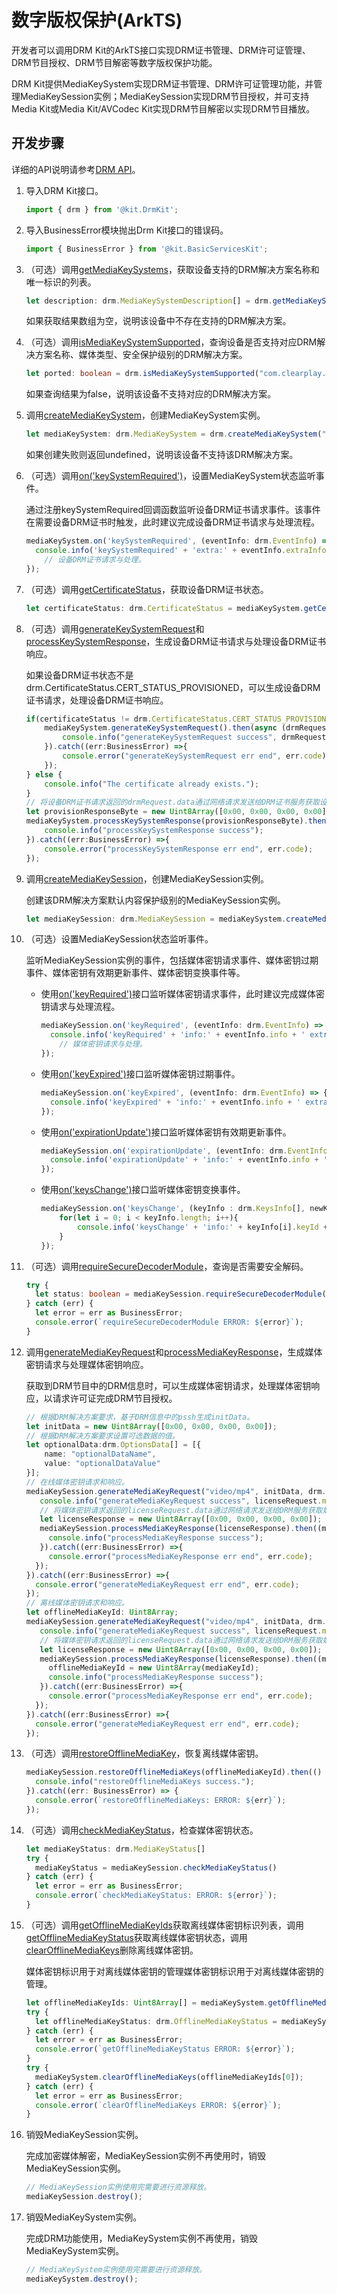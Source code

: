# 数字版权保护(ArkTS)

<!--Kit: Drm Kit-->
<!--Subsystem: Multimedia-->
<!--Owner: @qin_wei_jie-->
<!--Designer: @chris2981-->
<!--Tester: @xdlinc-->
<!--Adviser: @zengyawen-->

开发者可以调用DRM Kit的ArkTS接口实现DRM证书管理、DRM许可证管理、DRM节目授权、DRM节目解密等数字版权保护功能。

DRM Kit提供MediaKeySystem实现DRM证书管理、DRM许可证管理功能，并管理MediaKeySession实例；MediaKeySession实现DRM节目授权，并可支持Media Kit或Media Kit/AVCodec Kit实现DRM节目解密以实现DRM节目播放。

## 开发步骤

详细的API说明请参考[DRM API](../../reference/apis-drm-kit/arkts-apis-drm.md)。

1. 导入DRM Kit接口。

   ```ts
   import { drm } from '@kit.DrmKit';
   ```

2. 导入BusinessError模块抛出Drm Kit接口的错误码。

   ```ts
   import { BusinessError } from '@kit.BasicServicesKit';
   ```

3. （可选）调用[getMediaKeySystems](../../reference/apis-drm-kit/arkts-apis-drm-f.md#drmgetmediakeysystems12)，获取设备支持的DRM解决方案名称和唯一标识的列表。

   ```ts
   let description: drm.MediaKeySystemDescription[] = drm.getMediaKeySystems();
   ```

   如果获取结果数组为空，说明该设备中不存在支持的DRM解决方案。

4. （可选）调用[isMediaKeySystemSupported](../../reference/apis-drm-kit/arkts-apis-drm-f.md#drmismediakeysystemsupported)，查询设备是否支持对应DRM解决方案名称、媒体类型、安全保护级别的DRM解决方案。

   ```ts
   let ported: boolean = drm.isMediaKeySystemSupported("com.clearplay.drm", "video/mp4", drm.ContentProtectionLevel.CONTENT_PROTECTION_LEVEL_SW_CRYPTO);
   ```

   如果查询结果为false，说明该设备不支持对应的DRM解决方案。

5. 调用[createMediaKeySystem](../../reference/apis-drm-kit/arkts-apis-drm-f.md#drmcreatemediakeysystem)，创建MediaKeySystem实例。

   ```ts
   let mediaKeySystem: drm.MediaKeySystem = drm.createMediaKeySystem("com.clearplay.drm");
   ```

   如果创建失败则返回undefined，说明该设备不支持该DRM解决方案。

6. （可选）调用[on('keySystemRequired')](../../reference/apis-drm-kit/arkts-apis-drm-MediaKeySystem.md#onkeysystemrequired)，设置MediaKeySystem状态监听事件。

   通过注册keySystemRequired回调函数监听设备DRM证书请求事件。该事件在需要设备DRM证书时触发，此时建议完成设备DRM证书请求与处理流程。

   ```ts
   mediaKeySystem.on('keySystemRequired', (eventInfo: drm.EventInfo) => {
     console.info('keySystemRequired' + 'extra:' + eventInfo.extraInfo + ' data:' + eventInfo.info);
       // 设备DRM证书请求与处理。
   });
   ```

7. （可选）调用[getCertificateStatus](../../reference/apis-drm-kit/arkts-apis-drm-MediaKeySystem.md#getcertificatestatus)，获取设备DRM证书状态。

   ```ts
   let certificateStatus: drm.CertificateStatus = mediaKeySystem.getCertificateStatus();
   ```

8. （可选）调用[generateKeySystemRequest](../../reference/apis-drm-kit/arkts-apis-drm-MediaKeySystem.md#generatekeysystemrequest)和[processKeySystemResponse](../../reference/apis-drm-kit/arkts-apis-drm-MediaKeySystem.md#processkeysystemresponse)，生成设备DRM证书请求与处理设备DRM证书响应。

   如果设备DRM证书状态不是drm.CertificateStatus.CERT_STATUS_PROVISIONED，可以生成设备DRM证书请求，处理设备DRM证书响应。

   ```ts
   if(certificateStatus != drm.CertificateStatus.CERT_STATUS_PROVISIONED) {
       mediaKeySystem.generateKeySystemRequest().then(async (drmRequest: drm.ProvisionRequest) => {
           console.info("generateKeySystemRequest success", drmRequest.data, drmRequest.defaultURL);
       }).catch((err:BusinessError) =>{
           console.error("generateKeySystemRequest err end", err.code);
       });
   } else {
       console.info("The certificate already exists.");
   }
   // 将设备DRM证书请求返回的drmRequest.data通过网络请求发送给DRM证书服务获取设备DRM证书响应，并处理。
   let provisionResponseByte = new Uint8Array([0x00, 0x00, 0x00, 0x00]); // 设备DRM证书响应。
   mediaKeySystem.processKeySystemResponse(provisionResponseByte).then(() => {
       console.info("processKeySystemResponse success");
   }).catch((err:BusinessError) =>{
       console.error("processKeySystemResponse err end", err.code);
   });
   ```

9. 调用[createMediaKeySession](../../reference/apis-drm-kit/arkts-apis-drm-MediaKeySystem.md#createmediakeysession)，创建MediaKeySession实例。

   创建该DRM解决方案默认内容保护级别的MediaKeySession实例。

   ```ts
   let mediaKeySession: drm.MediaKeySession = mediaKeySystem.createMediaKeySession();
   ```

10. （可选）设置MediaKeySession状态监听事件。

    监听MediaKeySession实例的事件，包括媒体密钥请求事件、媒体密钥过期事件、媒体密钥有效期更新事件、媒体密钥变换事件等。

    - 使用[on('keyRequired')](../../reference/apis-drm-kit/arkts-apis-drm-MediaKeySession.md#onkeyrequired)接口监听媒体密钥请求事件，此时建议完成媒体密钥请求与处理流程。

      ```ts
      mediaKeySession.on('keyRequired', (eventInfo: drm.EventInfo) => {
        console.info('keyRequired' + 'info:' + eventInfo.info + ' extraInfo:' + eventInfo.extraInfo);
          // 媒体密钥请求与处理。
      });
      ```

    - 使用[on('keyExpired')](../../reference/apis-drm-kit/arkts-apis-drm-MediaKeySession.md#onkeyexpired)接口监听媒体密钥过期事件。

      ```ts
      mediaKeySession.on('keyExpired', (eventInfo: drm.EventInfo) => {
        console.info('keyExpired' + 'info:' + eventInfo.info + ' extraInfo:' + eventInfo.extraInfo);
      });
      ```

    - 使用[on('expirationUpdate')](../../reference/apis-drm-kit/arkts-apis-drm-MediaKeySession.md#onexpirationupdate)接口监听媒体密钥有效期更新事件。

      ```ts
      mediaKeySession.on('expirationUpdate', (eventInfo: drm.EventInfo) => {
        console.info('expirationUpdate' + 'info:' + eventInfo.info + ' extraInfo:' + eventInfo.extraInfo);
      });
      ```

    - 使用[on('keysChange')](../../reference/apis-drm-kit/arkts-apis-drm-MediaKeySession.md#onkeyschange)接口监听媒体密钥变换事件。

      ```ts
      mediaKeySession.on('keysChange', (keyInfo : drm.KeysInfo[], newKeyAvailable:boolean) => {
          for(let i = 0; i < keyInfo.length; i++){
              console.info('keysChange' + 'info:' + keyInfo[i].keyId + ' extraInfo:' + keyInfo[i].value);
          }
      });
      ```

11. （可选）调用[requireSecureDecoderModule](../../reference/apis-drm-kit/arkts-apis-drm-MediaKeySession.md#requiresecuredecodermodule)，查询是否需要安全解码。

    ```ts
    try {
      let status: boolean = mediaKeySession.requireSecureDecoderModule("video/avc");
    } catch (err) {
      let error = err as BusinessError;
      console.error(`requireSecureDecoderModule ERROR: ${error}`);
    }
    ```

12. 调用[generateMediaKeyRequest](../../reference/apis-drm-kit/arkts-apis-drm-MediaKeySession.md#generatemediakeyrequest)和[processMediaKeyResponse](../../reference/apis-drm-kit/arkts-apis-drm-MediaKeySession.md#processmediakeyresponse)，生成媒体密钥请求与处理媒体密钥响应。

    获取到DRM节目中的DRM信息时，可以生成媒体密钥请求，处理媒体密钥响应，以请求许可证完成DRM节目授权。

    ```ts
    // 根据DRM解决方案要求，基于DRM信息中的pssh生成initData。
    let initData = new Uint8Array([0x00, 0x00, 0x00, 0x00]);
    // 根据DRM解决方案要求设置可选数据的值。
    let optionalData:drm.OptionsData[] = [{
        name: "optionalDataName",
        value: "optionalDataValue"
    }];
    // 在线媒体密钥请求和响应。
    mediaKeySession.generateMediaKeyRequest("video/mp4", initData, drm.MediaKeyType.MEDIA_KEY_TYPE_ONLINE, optionalData).then(async (licenseRequest: drm.MediaKeyRequest) => {
       console.info("generateMediaKeyRequest success", licenseRequest.mediaKeyRequestType, licenseRequest.data, licenseRequest.defaultURL);
       // 将媒体密钥请求返回的licenseRequest.data通过网络请求发送给DRM服务获取媒体密钥响应，并处理。
       let licenseResponse = new Uint8Array([0x00, 0x00, 0x00, 0x00]); // 媒体密钥响应。
       mediaKeySession.processMediaKeyResponse(licenseResponse).then((mediaKeyId: Uint8Array) => {
         console.info("processMediaKeyResponse success");
       }).catch((err:BusinessError) =>{
         console.error("processMediaKeyResponse err end", err.code);
      });
    }).catch((err:BusinessError) =>{
      console.error("generateMediaKeyRequest err end", err.code);
    });
    // 离线媒体密钥请求和响应。
    let offlineMediaKeyId: Uint8Array;
    mediaKeySession.generateMediaKeyRequest("video/mp4", initData, drm.MediaKeyType.MEDIA_KEY_TYPE_OFFLINE, optionalData).then((licenseRequest: drm.MediaKeyRequest) => {
       console.info("generateMediaKeyRequest success", licenseRequest.mediaKeyRequestType, licenseRequest.data, licenseRequest.defaultURL);
       // 将媒体密钥请求返回的licenseRequest.data通过网络请求发送给DRM服务获取媒体密钥响应，并处理。
       let licenseResponse = new Uint8Array([0x00, 0x00, 0x00, 0x00]); // 媒体密钥响应。
       mediaKeySession.processMediaKeyResponse(licenseResponse).then((mediaKeyId: Uint8Array) => {
         offlineMediaKeyId = new Uint8Array(mediaKeyId);
         console.info("processMediaKeyResponse success");
       }).catch((err:BusinessError) =>{
         console.error("processMediaKeyResponse err end", err.code);
      });
    }).catch((err:BusinessError) =>{
      console.error("generateMediaKeyRequest err end", err.code);
    });
      ```

13. （可选）调用[restoreOfflineMediaKey](../../reference/apis-drm-kit/arkts-apis-drm-MediaKeySession.md#restoreofflinemediakeys)，恢复离线媒体密钥。

    ```ts
    mediaKeySession.restoreOfflineMediaKeys(offlineMediaKeyId).then(() => {
      console.info("restoreOfflineMediaKeys success.");
    }).catch((err: BusinessError) => {
      console.error(`restoreOfflineMediaKeys: ERROR: ${err}`);
    });
    ```

14. （可选）调用[checkMediaKeyStatus](../../reference/apis-drm-kit/arkts-apis-drm-MediaKeySession.md#checkmediakeystatus)，检查媒体密钥状态。

    ```ts
    let mediaKeyStatus: drm.MediaKeyStatus[]
    try {
      mediaKeyStatus = mediaKeySession.checkMediaKeyStatus()
    } catch (err) {
      let error = err as BusinessError;
      console.error(`checkMediaKeyStatus: ERROR: ${error}`);
    }
    ```

15. （可选）调用[getOfflineMediaKeyIds](../../reference/apis-drm-kit/arkts-apis-drm-MediaKeySystem.md#getofflinemediakeyids)获取离线媒体密钥标识列表，调用[getOfflineMediaKeyStatus](../../reference/apis-drm-kit/arkts-apis-drm-MediaKeySystem.md#getofflinemediakeystatus)获取离线媒体密钥状态，调用[clearOfflineMediaKeys](../../reference/apis-drm-kit/arkts-apis-drm-MediaKeySystem.md#clearofflinemediakeys)删除离线媒体密钥。

    媒体密钥标识用于对离线媒体密钥的管理媒体密钥标识用于对离线媒体密钥的管理。

    ```ts
    let offlineMediaKeyIds: Uint8Array[] = mediaKeySystem.getOfflineMediaKeyIds();
    try {
      let offlineMediaKeyStatus: drm.OfflineMediaKeyStatus = mediaKeySystem.getOfflineMediaKeyStatus(offlineMediaKeyIds[0]);
    } catch (err) {
      let error = err as BusinessError;
      console.error(`getOfflineMediaKeyStatus ERROR: ${error}`);
    }
    try {
      mediaKeySystem.clearOfflineMediaKeys(offlineMediaKeyIds[0]);
    } catch (err) {
      let error = err as BusinessError;
      console.error(`clearOfflineMediaKeys ERROR: ${error}`);
    }
    ```

16. 销毁MediaKeySession实例。

    完成加密媒体解密，MediaKeySession实例不再使用时，销毁MediaKeySession实例。

    ```ts
    // MediaKeySession实例使用完需要进行资源释放。
    mediaKeySession.destroy();
    ```

17. 销毁MediaKeySystem实例。

    完成DRM功能使用，MediaKeySystem实例不再使用，销毁MediaKeySystem实例。

    ```ts
    // MediaKeySystem实例使用完需要进行资源释放。
    mediaKeySystem.destroy();
    ```